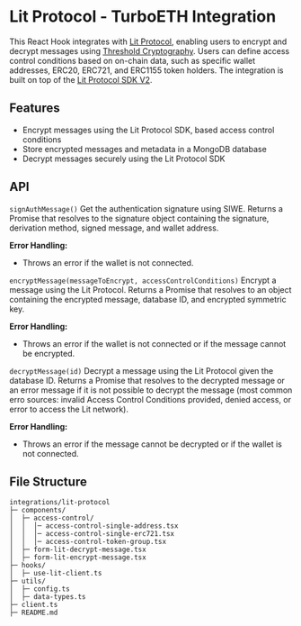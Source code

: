 # Lit Protocol - TurboETH Integration

This React Hook integrates with [Lit Protocol](https://litprotocol.com/), enabling users to encrypt and decrypt messages using [Threshold Cryptography](https://en.wikipedia.org/wiki/Threshold_cryptosystem). Users can define access control conditions based on on-chain data, such as specific wallet addresses, ERC20, ERC721, and ERC1155 token holders. The integration is built on top of the [Lit Protocol SDK V2](https://developer.litprotocol.com/SDK/intro).



## Features
- Encrypt messages using the Lit Protocol SDK, based access control conditions
- Store encrypted messages and metadata in a MongoDB database
- Decrypt messages securely using the Lit Protocol SDK


## API
`signAuthMessage()`
Get the authentication signature using SIWE. Returns a Promise that resolves to the signature object containing the signature, derivation method, signed message, and wallet address.

**Error Handling:**
- Throws an error if the wallet is not connected.

`encryptMessage(messageToEncrypt, accessControlConditions)`
Encrypt a message using the Lit Protocol. Returns a Promise that resolves to an object containing the encrypted message, database ID, and encrypted symmetric key. 

**Error Handling:**
- Throws an error if the wallet is not connected or if the message cannot be encrypted.


`decryptMessage(id)`
Decrypt a message using the Lit Protocol given the database ID. Returns a Promise that resolves to the decrypted message or an error message if it is not possible to decrypt the message (most common erro sources: invalid Access Control Conditions provided, denied access, or error to  access the Lit network).

**Error Handling:**
- Throws an error if the message cannot be decrypted or if the wallet is not connected.


## File Structure
```
integrations/lit-protocol
├─ components/
│  ├─ access-control/
│  │  │─ access-control-single-address.tsx
│  │  │─ access-control-single-erc721.tsx
│  │  │─ access-control-token-group.tsx
│  ├─ form-lit-decrypt-message.tsx
│  ├─ form-lit-encrypt-message.tsx
├─ hooks/
│  ├─ use-lit-client.ts
├─ utils/
│  ├─ config.ts
│  ├─ data-types.ts
├─ client.ts
├─ README.md
```